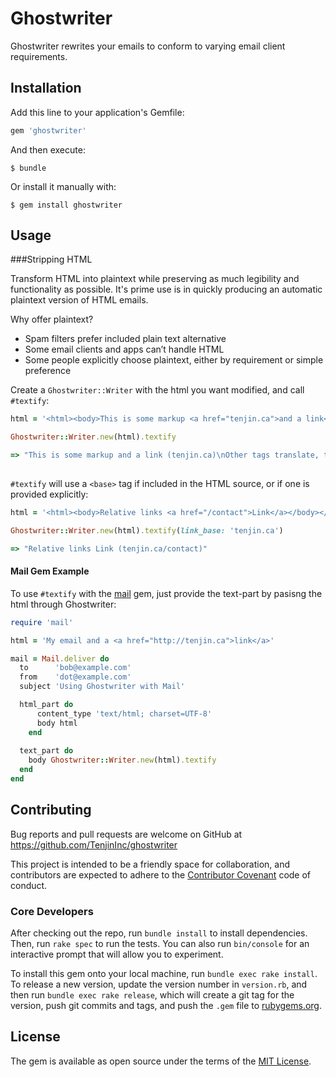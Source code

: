 # Ghostwriter

Ghostwriter rewrites your emails to conform to varying email client requirements. 

## Installation

Add this line to your application's Gemfile:

```ruby
gem 'ghostwriter'
```

And then execute:

    $ bundle

Or install it manually with:

    $ gem install ghostwriter

## Usage

###Stripping HTML

Transform HTML into plaintext while preserving as much legibility and functionality as possible. 
It's prime use is in quickly producing an automatic plaintext version of HTML emails. 

Why offer plaintext? 

 * Spam filters prefer included plain text alternative 
 * Some email clients and apps can’t handle HTML
 * Some people explicitly choose plaintext, either by requirement or simple preference

Create a `Ghostwriter::Writer` with the html you want modified, and call `#textify`:

```ruby
html = '<html><body>This is some markup <a href="tenjin.ca">and a link</a><p>Other tags translate, too</p></body></html>'

Ghostwriter::Writer.new(html).textify

=> "This is some markup and a link (tenjin.ca)\nOther tags translate, too\n\n"
 
```

`#textify` will use a `<base>` tag if included in the HTML source, or if one is provided explicitly: 

```ruby
html = '<html><body>Relative links <a href="/contact">Link</a></body></html>'

Ghostwriter::Writer.new(html).textify(link_base: 'tenjin.ca')

=> "Relative links Link (tenjin.ca/contact)"

```

#### Mail Gem Example

To use `#textify` with the [mail](https://github.com/mikel/mail) gem, just provide the text-part by pasisng the html through Ghostwriter: 

```ruby
require 'mail'

html = 'My email and a <a href="http://tenjin.ca">link</a>'

mail = Mail.deliver do
  to      'bob@example.com'
  from    'dot@example.com'
  subject 'Using Ghostwriter with Mail'

  html_part do
      content_type 'text/html; charset=UTF-8'
      body html
    end
  
  text_part do
    body Ghostwriter::Writer.new(html).textify
  end
end

```

## Contributing
Bug reports and pull requests are welcome on GitHub at https://github.com/TenjinInc/ghostwriter

This project is intended to be a friendly space for collaboration, and contributors are expected to adhere to the 
[Contributor Covenant](contributor-covenant.org) code of conduct.

### Core Developers
After checking out the repo, run `bundle install` to install dependencies. Then, run `rake spec` to run the tests. 
You can also run `bin/console` for an interactive prompt that will allow you to experiment.

To install this gem onto your local machine, run `bundle exec rake install`. To release a new version, update the 
version number in `version.rb`, and then run `bundle exec rake release`, which will create a git tag for the version, 
push git commits and tags, and push the `.gem` file to [rubygems.org](https://rubygems.org).

## License
The gem is available as open source under the terms of the [MIT License](http://opensource.org/licenses/MIT).
